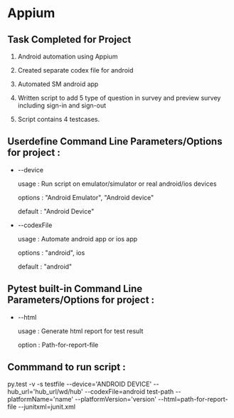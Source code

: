 # Appium

## Task Completed for Project

1. Android automation using Appium

2. Created separate codex file for android

3. Automated SM android app

4. Written script to add 5 type of question in survey and preview survey
   including sign-in and sign-out
   
5. Script contains 4 testcases.
  
## Userdefine Command Line Parameters/Options for project :

* --device

    usage   : Run script on emulator/simulator or real android/ios 
              devices
              
    options : "Android Emulator", "Android device"
    
    default : "Android Device"
        
* --codexFile

    usage   : Automate android app or ios app
    
    options : "android", ios
    
    default : "android"
    
## Pytest built-in Command Line Parameters/Options for project :

* --html

    usage  : Generate html report for test result
    
    option : Path-for-report-file
    
## Commmand to run script :

   py.test -v -s testfile --device='ANDROID DEVICE' --hub_url='hub_url/wd/hub'
            --codexFile=android test-path  --platformName='name' --platformVersion='version' --html=path-for-report-file --junitxml=junit.xml
           
   
